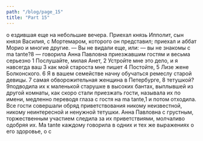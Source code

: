 ```yaml
---
path: "/blog/page_15"
title: "Part 15"
---
```


о ездившая еще на небольшие вечера. Приехал князь Ипполит, сын князя Василия, с Мортемаром, которого он представил; приехал и аббат Морио и многие другие.
— Вы не видали еще, или: — вы не знакомы с ma tante?8 — говорила Анна Павловна приезжавшим гостям и весьма серьезно 1 Послушайте, милая Анет,
2 Устройте мне это дело, и я навсегда ваш
3 как мой староста мне пишет
4 Постойте,
5 Лизе жене Болконского.
6 Я в вашем семействе начну обучаться ремеслу старой девицы.
7 самая обворожительная женщина в Петербурге,
8 тетушкой?
9подводила их к маленькой старушке в высоких бантах, выплывшей из другой комнаты, как скоро стали приезжать гости, называла их по имени, медленно переводя глаза с гостя на ma tante,1 и потом отходила.
Все гости совершали обряд приветствования никому неизвестной, никому неинтересной и ненужной тетушки. Анна Павловна с грустным, торжественным участием следила за их приветствиями, молчаливо одобряя их. Ma tante каждому говорила в одних и тех же выражениях о его здоровье, о с
